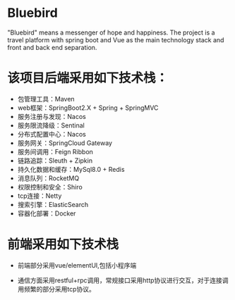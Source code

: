 # Bluebird

"Bluebird" means a messenger of hope and happiness. The project is a travel platform with spring boot and Vue as the main technology stack and front and back end separation.

# 该项目后端采用如下技术栈：
* 包管理工具：Maven
* web框架：SpringBoot2.X + Spring + SpringMVC
* 服务注册与发现：Nacos
* 服务限流降级：Sentinal
* 分布式配置中心：Nacos
* 服务网关：SpringCloud Gateway
* 服务间调用：Feign Ribbon
* 链路追踪：Sleuth + Zipkin
* 持久化数据和缓存：MySql8.0 + Redis
* 消息队列：RocketMQ
* 权限控制和安全：Shiro
* tcp连接：Netty
* 搜索引擎：ElasticSearch
* 容器化部署：Docker

# 前端采用如下技术栈
* 前端部分采用vue/elementUI,包括小程序端

* 通信方面采用restful+rpc调用，常规接口采用http协议进行交互，对于连接调用频繁的部分采用tcp协议。
